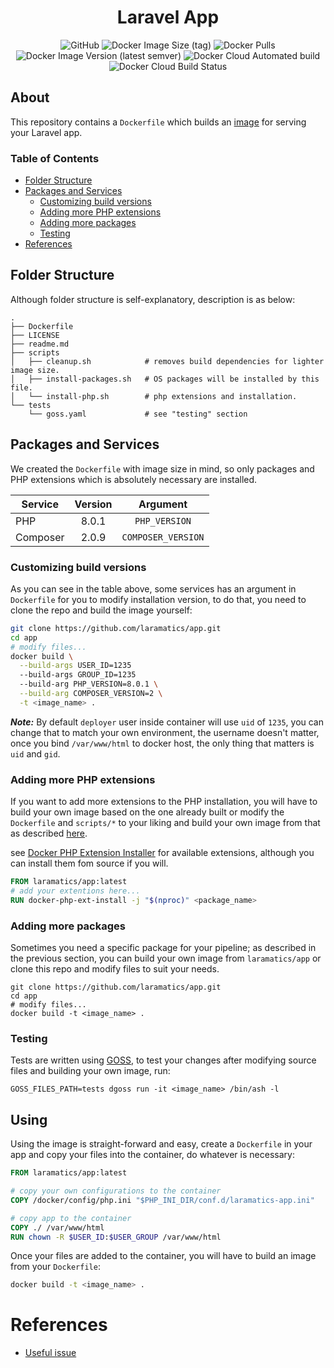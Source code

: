 <div align="center">

# Laravel App

![GitHub](https://img.shields.io/github/license/laramatics/app)
![Docker Image Size (tag)](https://img.shields.io/docker/image-size/laramatics/app/latest)
![Docker Pulls](https://img.shields.io/docker/pulls/laramatics/app)
![Docker Image Version (latest semver)](https://img.shields.io/docker/v/laramatics/app)
![Docker Cloud Automated build](https://img.shields.io/docker/cloud/automated/laramatics/app)
![Docker Cloud Build Status](https://img.shields.io/docker/cloud/build/laramatics/app)

</div>

## About

This repository contains a `Dockerfile` which builds an [image](https://hub.docker.com/r/laramatics/app)
for serving your Laravel app.

### Table of Contents

- [Folder Structure](#folder-structure)
- [Packages and Services](#packages-and-services)
    - [Customizing build versions](#customizing-build-versions)
    - [Adding more PHP extensions](#adding-more-php-extensions)
    - [Adding more packages](#adding-more-packages)
    - [Testing](#testing)
- [References](#references)

## Folder Structure

Although folder structure is self-explanatory, description is as below:

```
.
├── Dockerfile
├── LICENSE
├── readme.md
├── scripts
│   ├── cleanup.sh            # removes build dependencies for lighter image size.
│   ├── install-packages.sh   # OS packages will be installed by this file.
│   └── install-php.sh        # php extensions and installation.
└── tests
    └── goss.yaml             # see "testing" section
```

## Packages and Services

We created the `Dockerfile` with image size in mind, so only packages and PHP extensions which is absolutely necessary
are installed.

|Service|Version|Argument|
|---|:---:|:---:|
|PHP|8.0.1|`PHP_VERSION`|
|Composer|2.0.9|`COMPOSER_VERSION`|

### Customizing build versions

As you can see in the table above, some services has an argument in `Dockerfile` for you to modify installation version,
to do that, you need to clone the repo and build the image yourself:

```bash
git clone https://github.com/laramatics/app.git
cd app
# modify files...
docker build \
  --build-args USER_ID=1235
  --build-args GROUP_ID=1235
  --build-arg PHP_VERSION=8.0.1 \
  --build-arg COMPOSER_VERSION=2 \
  -t <image_name> .
```

***Note:*** By default `deployer` user inside container will use `uid` of `1235`, you can change that to match your own
environment, the username doesn't matter, once you bind `/var/www/html` to docker host, the only thing that matters
is `uid` and `gid`.

### Adding more PHP extensions

If you want to add more extensions to the PHP installation, you will have to build your own image based on the one
already built or modify the `Dockerfile` and `scripts/*` to your liking and build your own image from that as
described [here](#adding-more-packages).

see [Docker PHP Extension Installer](https://github.com/mlocati/docker-php-extension-installer)
for available extensions, although you can install them fom source if you will.

```dockerfile
FROM laramatics/app:latest
# add your extentions here...
RUN docker-php-ext-install -j "$(nproc)" <package_name>
```

### Adding more packages

Sometimes you need a specific package for your pipeline; as described in the previous section, you can build your own
image from `laramatics/app` or clone this repo and modify files to suit your needs.

```shell
git clone https://github.com/laramatics/app.git
cd app
# modify files...
docker build -t <image_name> .
```

### Testing

Tests are written using [GOSS](https://github.com/aelsabbahy/goss/tree/master/extras/dcgoss), to test your changes after
modifying source files and building your own image, run:

```shell
GOSS_FILES_PATH=tests dgoss run -it <image_name> /bin/ash -l
```

## Using

Using the image is straight-forward and easy, create a `Dockerfile` in your app and copy your files into the container,
do whatever is necessary:

```dockerfile
FROM laramatics/app:latest

# copy your own configurations to the container
COPY /docker/config/php.ini "$PHP_INI_DIR/conf.d/laramatics-app.ini"

# copy app to the container
COPY ./ /var/www/html
RUN chown -R $USER_ID:$USER_GROUP /var/www/html
```

Once your files are added to the container, you will have to build an image from your `Dockerfile`:

```bash
docker build -t <image_name> .
```

# References

- [Useful issue](https://github.com/docker-library/php/issues/1049)